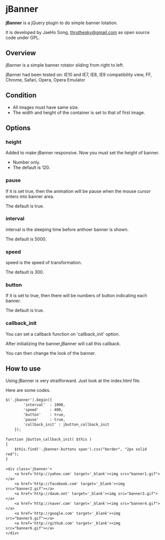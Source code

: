 # jBanner #

**jBanner** is a jQuery plugin to do simple banner lotation.

It is developed by JaeHo Song, thruthesky@gmail.com as open source code under GPL.


## Overview ##
jBanner is a simple banner rotator sliding from right to left.

jBanner had been tested on: IE10 and IE7, IE8, IE9 compatibility view, FF, Chrome, Safari, Opera, Opera Emulator

## Condition ##
- All images must have same size.
- The width and height of the container is set to that of first image.


## Options ##
### height ###
Added to make jBanner responsive. Now you must set the height of banner.

- Number only.
- The default is 120.


 

### pause ###
If it is set true, then the animation will be pause when the mouse cursor enters into banner area.

The default is true.
### interval ###
interval is the sleeping time before anthoer banner is shown.

The default is 5000.
### speed ###
speed is the speed of transformation.

The default is 300.
### button ###
If it is set to true, then there will be numbers of button indicating each banner.

The default is true.


### callback_init ###
You can set a callback function on 'callback_init' option.

After initializing the banner,jBanner will call this callback.

You can then change the look of the banner.

 



## How to use ##
Using jBanner is very straitforward. Just look at the index.html file.

Here are some codes.


    $('.jbanner').begin({
			'interval'	: 1000,
			'speed'		: 400,
			'button'	: true,
			'pause'		: true,
			'callback_init'	: jbutton_callback_init
		});

	function jbutton_callback_init( $this )
	{
		$this.find('.jbanner-buttons span').css("border", "2px solid red");
	}

	<div class='jbanner'>
		<a href='http://yahoo.com' target='_blank'><img src="banner1.gif"></a>
		<a href='http://facebook.com' target='_blank'><img src="banner2.gif"></a>
		<a href='http://daum.net' target='_blank'><img src="banner3.gif"></a>
		<a href='http://naver.com' target='_blank'><img src="banner4.gif"></a>
		<a href='http://google.com' target='_blank'><img src="banner5.gif"></a>
		<a href='http://github.com' target='_blank'><img src="banner6.gif"></a>
	</div>